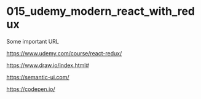 # 015_udemy_modern_react_with_redux
Some important URL

https://www.udemy.com/course/react-redux/

https://www.draw.io/index.html#

https://semantic-ui.com/

https://codepen.io/
